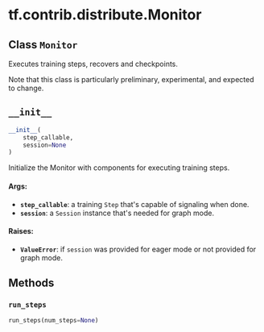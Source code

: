 <div itemscope itemtype="http://developers.google.com/ReferenceObject">
<meta itemprop="name" content="tf.contrib.distribute.Monitor" />
<meta itemprop="path" content="Stable" />
<meta itemprop="property" content="__init__"/>
<meta itemprop="property" content="run_steps"/>
</div>

# tf.contrib.distribute.Monitor

## Class `Monitor`

Executes training steps, recovers and checkpoints.



<!-- Placeholder for "Used in" -->

Note that this class is particularly preliminary, experimental, and
expected to change.

<h2 id="__init__"><code>__init__</code></h2>

``` python
__init__(
    step_callable,
    session=None
)
```

Initialize the Monitor with components for executing training steps.


#### Args:


* <b>`step_callable`</b>: a training `Step` that's capable of signaling when done.
* <b>`session`</b>: a `Session` instance that's needed for graph mode.


#### Raises:


* <b>`ValueError`</b>: if `session` was provided for eager mode or not provided for
  graph mode.



## Methods

<h3 id="run_steps"><code>run_steps</code></h3>

``` python
run_steps(num_steps=None)
```







